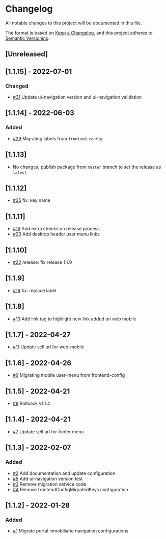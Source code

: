 # Changelog
All notable changes to this project will be documented in this file.

The format is based on [Keep a Changelog](https://keepachangelog.com/en/1.0.0/),
and this project adheres to [Semantic Versioning](https://semver.org/spec/v2.0.0.html).

## [Unreleased]

## [1.1.15] - 2022-07-01
### Changed
- [#31](https://github.com/mercadolibre/fury_pi-navigation-config/pull/31) Update ui-navigation version and ui-navigation validation

## [1.1.14] - 2022-06-03
### Added
- [#29](https://github.com/mercadolibre/fury_pi-navigation-config/pull/29) Migrating labels from `frontend-config`

## [1.1.13]
- No changes, publish package from `master` branch to set the release as `latest`

## [1.1.12]
- [#25](https://github.com/mercadolibre/fury_pi-navigation-config/pull/25) fix: key name

## [1.1.11]
- [#18](https://github.com/mercadolibre/fury_pi-navigation-config/pull/18) Add extra checks on release process
- [#23](https://github.com/mercadolibre/fury_pi-navigation-config/pull/23) Add desktop header user menu links

## [1.1.10]
- [#22](https://github.com/mercadolibre/fury_pi-navigation-config/pull/22) release: fix release 1.1.9

## [1.1.9]
- [#19](https://github.com/mercadolibre/fury_pi-navigation-config/pull/19) fix: replace label

## [1.1.8]
- [#13](https://github.com/mercadolibre/fury_pi-navigation-config/pull/13) Add link tag to highlight new link added on web mobile

## [1.1.7] - 2022-04-27
- [#11](https://github.com/mercadolibre/fury_pi-navigation-config/pull/11) Update sell url for web-mobile

## [1.1.6] - 2022-04-26
- [#9](https://github.com/mercadolibre/fury_pi-navigation-config/pull/9) Migrating mobile user-menu from frontend-config

## [1.1.5] - 2022-04-21
- [#8](https://github.com/mercadolibre/fury_pi-navigation-config/pull/8) Rollback v1.1.4
## [1.1.4] - 2022-04-21
- [#7](https://github.com/mercadolibre/fury_pi-navigation-config/pull/7) Update sell url for footer menu
## [1.1.3] - 2022-02-07
### Added
- [#2](https://github.com/mercadolibre/fury_pi-navigation-config/pull/2) Add documentation and update configuration
- [#5](https://github.com/mercadolibre/fury_pi-navigation-config/pull/5) Add ui-navigation version test
- [#3](https://github.com/mercadolibre/fury_pi-navigation-config/pull/3) Remove migration service code
- [#4](https://github.com/mercadolibre/fury_pi-navigation-config/pull/4) Remove frontendConfigMigratedKeys configuration

## [1.1.2] - 2022-01-28
### Added
- [#1](https://github.com/mercadolibre/fury_pi-navigation-config/pull/1) Migrate portal inmobiliario navigation configurations
